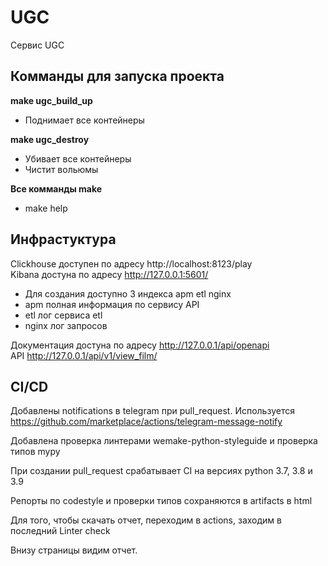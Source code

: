 # UGC
Сервис UGC

Комманды для запуска проекта
-

**make ugc_build_up**
- Поднимает все контейнеры
 
**make ugc_destroy**
- Убивает все контейнеры
- Чистит вольюмы

**Все комманды make**
- make help

Инфрастуктура
-

Clickhouse доступен по адресу http://localhost:8123/play  
Kibana достуна по адресу http://127.0.0.1:5601/  
- Для создания доступно 3 индекса apm etl nginx   
- apm полная информация по сервису API
- etl лог сервиса etl
- nginx лог запросов

Документация достуна по адресу http://127.0.0.1/api/openapi  
API http://127.0.0.1/api/v1/view_film/  

CI/CD
-
Добавлены notifications в telegram при pull_request. 
Используется https://github.com/marketplace/actions/telegram-message-notify

Добавлена проверка линтерами wemake-python-styleguide и проверка типов mypy

При создании pull_request срабатывает CI на версиях python 3.7, 3.8 и 3.9

Репорты по codestyle и проверки типов сохраняются в artifacts в html

Для того, чтобы скачать отчет, переходим в actions, заходим в последний Linter check

Внизу страницы видим отчет.